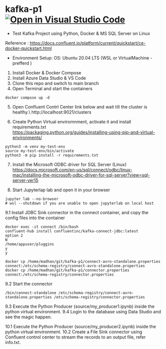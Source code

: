 # kafka-p1 [![Open in Visual Studio Code](https://open.vscode.dev/badges/open-in-vscode.svg)](https://open.vscode.dev/madhankumar388/kafka-p1)

 - Test Kafka Project using Python, Docker &amp; MS SQL Server on Linux

Reference : https://docs.confluent.io/platform/current/quickstart/ce-docker-quickstart.html

- Environment Setup:
OS: Ubuntu 20.04 LTS (WSL or VirtualMachine - prefferd )

1. Install Docker & Docker Compose
2. Install Azure Data Studio & VS Code
3. Clone this repo and switch to main branch
4. Open Terminal and start the containers
  ```
docker compose up -d
  ```
5.  Open Confluent Contrl Center link below and wait till the cluster is healthy.\ 
http://localhost:9021/clusters

6. Create Python Virtual enviromnment, activate it and install requirements.txt\
   https://packaging.python.org/guides/installing-using-pip-and-virtual-environments/
```
python3 -m venv my-test-env
source my-test-env/bin/activate
python3 -m pip install -r requirements.txt
```
7. Install the Microsoft ODBC driver for SQL Server (Linux)\
https://docs.microsoft.com/en-us/sql/connect/odbc/linux-mac/installing-the-microsoft-odbc-driver-for-sql-server?view=sql-server-ver15

8. Start Jupyterlap lab and open it in your browser
```
jupyter lab --no-browser
# wsl --shutdown if you are unable to open jupyterlab on local host
```
9.1 Install JDBC Sink connector in the connect container, and copy the config files into the container
```
docker exec -it connect /bin/bash
confluent-hub install confluentinc/kafka-connect-jdbc:latest
option 2
N
/home/appuser/pluggins
y
y

docker cp /home/madhan/git/kafka-p1/connect-avro-standalone.properties connect:/etc/schema-registry/connect-avro-standalone.properties
docker cp /home/madhan/git/kafka-p1/connector.properties connect:/etc/schema-registry/connector.properties
```
9.2 Start the connector
```
/bin/connect-standalone /etc/schema-registry/connect-avro-standalone.properties /etc/schema-registry/connector.properties
```
9.3 Execute the Python Producer (source/my_producer1.ipynb) inside the python virtual environment.
9.4 Login to the database using Data Studio and see the magic happen.


10.1 Execute the Python Producer (source/my_producer2.ipynb) inside the python virtual environment.
10.2 Create a File Sink connector using Confluent control center to stream the records to an output file, refer info.txt.
